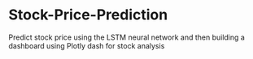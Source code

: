 # Stock-Price-Prediction
Predict stock price using the LSTM neural network and then building a dashboard using Plotly dash for stock analysis
